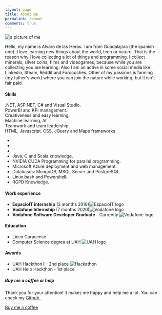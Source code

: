 ```yaml
---
layout: page
title: About me
permalink: /about
comments: true
---
```


<div class="row justify-content-between">
<div class="col-md-8 pr-5">
<div class="row">
<img class="shadow-lg col-md-4" src="{{site.baseurl}}/assets/images/about.jpg" alt="a picture of me" />
<p class="col-md-8">Hello, my name is Alvaro de las Heras. I am from Guadalajara (the spanish one). I love learning new things about the world, tech or nature. That is the reason why I love collecting a lot of things and programming.
I collect minerals, silver coins, films and videogames, because while you are collecting you are learning. Also I am an active in some social media like Linkedin, Steam, Reddit and Forocoches. Other of my passions is farming (my father's work) where you can join the nature while working, but It isn't fair paid.</p>
</div>
<h4>Skills <i class="fas fa-book"></i></h4>
<div class="row">
  <div class="col-md-4">
   .NET, ASP.NET, C# and Visual Studio.
   <div class="circle" id="circles-1"></div>
  </div>
  <div class="col-md-4">
  PowerBI and KPI management.
  <div class="circle" id="circles-2"></div>
  </div>
  <div class="col-md-4">
  Creativeness and easy learning.
  <div class="circle" id="circles-3"></div>
  </div>
</div>
<div class="row">
  <div class="col-md-4">
   Machine learning, AI
   <div class="circle" id="circles-1"></div>
  </div>
  <div class="col-md-4">
  Teamwork and team leadership.
  <div class="circle" id="circles-2"></div>
  </div>
  <div class="col-md-4">
   HTML, Javascript, CSS, JQuery and Maps frameworks.
  <div class="circle" id="circles-3"></div>
  </div>
</div>
<ul> 
  <li> </li>
  <li> </li>
  <li></li>
  <li> Java, C and Scala knowledge.</li>
  <li> NVIDIA CUDA Programming for parallel programming. </li>
  <li> Microsoft Azure deployment and web management.</li>
  <li> Databases: MongoDB, MSQL Server and PostgreSQL.</li>
  <li> Linux bash and Powershell.</li>
  <li> RGPD Knowledge.</li>
</ul>
<h4>Work experience <i class="fas fa-briefcase"></i></h4>
<ul>
  <li><b>EspacioIT internship</b> (3 months 2019)<img src="{{ site.baseurl }}/assets/images/eit.png" alt="EspacioIT logo" class="about-img ml-3"></li>
  <li><b>Vodafone Internship</b> (7 months 2020)<img src="{{ site.baseurl }}/assets/images/vodafone.png" alt="Vodafone logo"  class="about-img ml-3"></li>
  <li><b>Vodafone Software Developer Graduate</b> - Currently <img src="{{ site.baseurl }}/assets/images/vodafone.png" alt="Vodafone logo"  class="about-img ml-3"></li>
</ul>

<h4>Education<i class="fas fa-graduation-cap"></i></h4>
<ul>
<li>Liceo Caracense</li>
<li>Computer Science degree at UAH <img src="{{ site.baseurl }}/assets/images/uah.png" alt="UAH logo" class="about-img ml-3"></li>
</ul>
  <h4>Awards <i class="fas fa-trophy"></i></h4>
  <ul>
  <li>UAH Hackthon I - 2nd place <img src="{{ site.baseurl }}/assets/images/hackathon.jpg" alt="Hackathon"></li>
  <li>UAH Help Hackthon - 1st place</li>
  </ul>
</div>

<div class="col-md-4">

<div class="sticky-top sticky-top-80">
<h5>Buy me a coffee or help</h5>

<p>Thank you for your attention! It makes me happy and help me a lot. You can check my <a target="_blank" href="https://github.com/Alvarohf">Github <i class="fab fa-github"></i></a>.</p>

<a target="_blank" href="https://paypal.me/delasHerasF" class="btn btn-danger">Buy me a coffee <i class="fas fa-coffee"></i></a>

</div>
</div>
</div>
